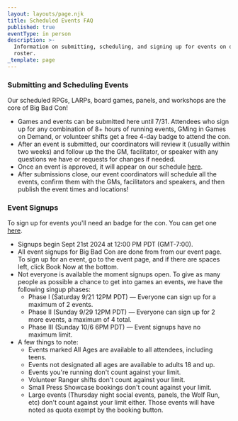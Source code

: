 ```yaml
---
layout: layouts/page.njk
title: Scheduled Events FAQ
published: true
eventType: in person
description: >-
  Information on submitting, scheduling, and signing up for events on our
  roster.
_template: page
---
```


### Submitting and Scheduling Events

Our scheduled RPGs, LARPs, board games, panels, and workshops are the core of Big Bad Con!

* Games and events can be submitted here<!-- (https://www.bigbadcon.com/run-an-event/)--> until 7/31. Attendees who sign up for any combination of 8+ hours of running events, GMing in Games on Demand, or volunteer shifts get a free 4-day badge to attend the con.
* After an event is submitted, our coordinators will review it (usually within two weeks) and follow up the the GM, facilitator, or speaker with any questions we have or requests for changes if needed.
* Once an event is approved, it will appear on our schedule [here](https://www.bigbadcon.com/events/).
* After submissions close, our event coordinators will schedule all the events, confirm them with the GMs, facilitators and speakers, and then publish the event times and locations!

### Event Signups

To sign up for events you'll need an badge for the con. You can get one [here](https://www.bigbadcon.com/attend).

* Signups begin Sept 21st 2024 at 12:00 PM PDT (GMT-7:00).
* All event signups for Big Bad Con are done from from our event page.<!--(https://www.bigbadcon.com/events/)--> To sign up for an event, go to the event page, and if there are spaces left, click Book Now at the bottom.
* Not everyone is available the moment signups open. To give as many people as possible a chance to get into games an events, we have the following singup phases:
  * Phase I (Saturday 9/21 12PM PDT) — Everyone can sign up for a maximum of 2 events.
  * Phase II (Sunday 9/29 12PM PDT) — Everyone can sign up for 2 more events, a maximum of 4 total.
  * Phase III (Sunday 10/6 6PM PDT) — Event signups have no maximum limit.
* A few things to note:
  * Events marked All Ages are available to all attendees, including teens.
  * Events not designated all ages are available to adults 18 and up.
  * Events you're running don't count against your limit.
  * Volunteer Ranger shifts don't count against your limit.
  * Small Press Showcase bookings don't count against your limit.
  * Large events (Thursday night social events, panels, the Wolf Run, etc) don't count against your limit either. Those events will have noted as quota exempt by the booking button.
